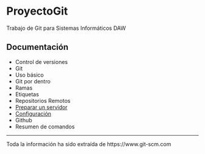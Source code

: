 # ProyectoGit
Trabajo de Git para Sistemas Informáticos DAW

<h2> Documentación</h2>

- Control de versiones
- Git
- Uso básico
- Git por dentro
- Ramas
- Etiquetas
- Repositorios Remotos
- <a href="Documentacion/Servidor.md">Preparar un servidor</a>
- <a href="Documentacion/Configuracion.md">Configuración</a>
- Github
- Resumen de comandos

<hr>
Toda la información ha sido extraída de https://www.git-scm.com
